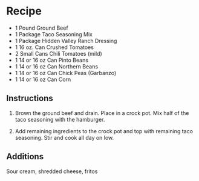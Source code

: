 # Recipe 
- 1 Pound Ground Beef
- 1 Package Taco Seasoning Mix
- 1 Package Hidden Valley Ranch Dressing
- 1 16 oz. Can Crushed Tomatoes
- 2 Small Cans Chili Tomatoes (mild)
- 1 14 or 16 oz Can Pinto Beans
- 1 14 or 16 oz Can Northern Beans
- 1 14 or 16 oz Can Chick Peas (Garbanzo)
- 1 14 or 16 oz Can Corn

## Instructions
1) Brown the ground beef and drain. Place in a crock pot. Mix half of the taco seasoning with the
hamburger. 

2) Add remaining ingredients to the crock pot and top with remaining taco seasoning. Stir and
cook all day on low.

## Additions
Sour cream, shredded cheese, fritos
